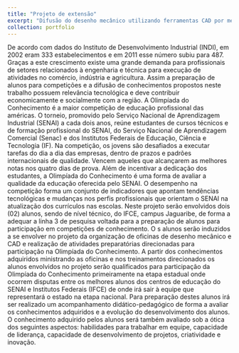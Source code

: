```yaml
---
title: "Projeto de extensão"
excerpt: "Difusão do desenho mecânico utilizando ferramentas CAD por meio de torneios de educação profissional<br/><img src='/images/500x300.png'>"
collection: portfolio
---
```


De acordo com dados do Instituto de Desenvolvimento Industrial (INDI), em 2002 eram 333 estabelecimentos e em 2011 esse número subiu para 487. Graças a este crescimento existe uma grande demanda para profissionais de setores relacionados à engenharia e técnica para execução de atividades no comércio, indústria e agricultura. Assim a preparação de alunos para competições e a difusão de conhecimentos propostos neste trabalho possuem relevância tecnológica e deve contribuir economicamente e socialmente com a região. A Olimpíada do Conhecimento é a maior competição de educação profissional das américas. O torneio, promovido pelo Serviço Nacional de Aprendizagem Industrial (SENAI) a cada dois anos, reúne estudantes de cursos técnicos e de formação profissional do SENAI, do Serviço Nacional de Aprendizagem Comercial (Senac) e dos Institutos Federais de Educação, Ciência e Tecnologia (IF). Na competição, os jovens são desafiados a executar tarefas do dia a dia das empresas, dentro de prazos e padrões internacionais de qualidade. Vencem aqueles que alcançarem as melhores notas nos quatro dias de prova. Além de incentivar a dedicação dos estudantes, a Olimpíada do Conhecimento é uma forma de avaliar a qualidade da educação oferecida pelo SENAI. O desempenho na competição forma um conjunto de indicadores que apontam tendências tecnológicas e mudanças nos perfis profissionais que orientam o SENAI na atualização dos currículos nas escolas. Neste projeto serão envolvidos dois (02) alunos, sendo de nível técnico, do IFCE, campus Jaguaribe, de forma a adequar a linha 3 de pesquisa voltada para a preparação de alunos para participação em competições de conhecimento. O s alunos serão induzidos a se envolver no projeto da organização de oficinas de desenho mecânico e CAD e realização de atividades preparatórias direcionadas para participação na Olimpíada do Conhecimento. A partir dos conhecimentos adquiridos ministrando as oficinas e nos treinamentos direcionados os alunos envolvidos no projeto serão qualificados para participação da Olimpíada do Conhecimento primeiramente na etapa estadual onde ocorrem disputas entre os melhores alunos dos centros de educação do SENAI e Institutos Federais (IFCE) de onde irá sair à equipe que representará o estado na etapa nacional. Para preparação destes alunos irá ser realizado um acompanhamento didático-pedagógico de forma a avaliar os conhecimentos adquiridos e a evolução do desenvolvimento dos alunos. O conhecimento adquirido pelos alunos será também avaliado sob a ótica dos seguintes aspectos: habilidades para trabalhar em equipe, capacidade de liderança, capacidade de desenvolvimento de projetos, criatividade e inovação.
